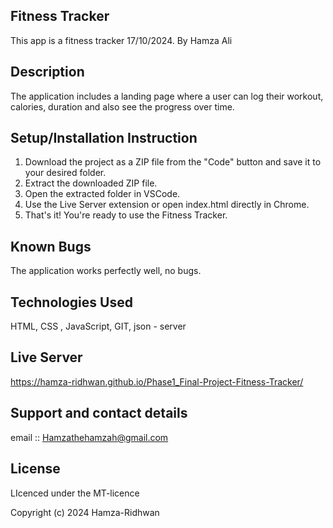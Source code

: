 ## Fitness Tracker

This app is a fitness tracker 17/10/2024.
By Hamza Ali

## Description
The application includes a landing page where a user can log their workout, calories, duration and also see the progress over time.

## Setup/Installation Instruction
1. Download the project as a ZIP file from the "Code" button and save it to your desired folder.
2. Extract the downloaded ZIP file.
3. Open the extracted folder in VSCode.
4. Use the Live Server extension or open index.html directly in Chrome.
5. That's it! You're ready to use the Fitness Tracker.

## Known Bugs
The application works perfectly well, no bugs.

## Technologies Used
HTML, CSS , JavaScript, GIT, json - server

## Live Server
https://hamza-ridhwan.github.io/Phase1_Final-Project-Fitness-Tracker/ 

## Support and contact details
email :: Hamzathehamzah@gmail.com

## License
LIcenced under the MT-licence

Copyright (c) 2024 Hamza-Ridhwan
